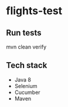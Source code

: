# flights-test

<h2>Run tests</h2>
mvn clean verify

<h2>Tech stack</h2>
<ul>
  <li>Java 8</li>
  <li>Selenium</li>
  <li>Cucumber</li>
  <li>Maven</li>
</ul>

